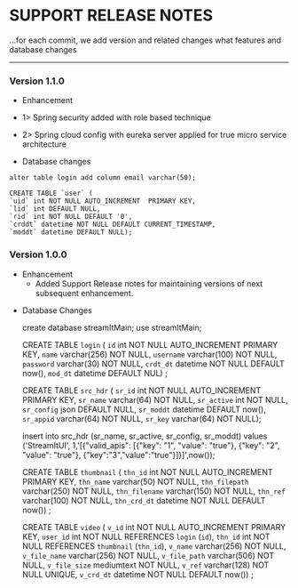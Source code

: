 # SUPPORT RELEASE NOTES
  
  ...for each commit, we add version and related changes what features and database changes  
  
--------------------------------------------------------------------------------------------------------------------------------------------------

### Version 1.1.0 ###
  * Enhancement
   - 1> Spring security added with role based technique
   - 2> Spring cloud config with eureka server applied for true micro service architecture 
   
   - Database changes
   	
	alter table login add column email varchar(50);
	
	CREATE TABLE `user` (
    `uid` int NOT NULL AUTO_INCREMENT  PRIMARY KEY,
    `lid` int DEFAULT NULL,
    `rid` int NOT NULL DEFAULT '0',
    `crddt` datetime NOT NULL DEFAULT CURRENT_TIMESTAMP,
    `moddt` datetime DEFAULT NULL);
  


### Version 1.0.0 ###
  
  * Enhancement 
      - Added Support Release notes for maintaining versions of next subsequent enhancement.
   
  - Database Changes
	
	 create database streamItMain;
	 use streamItMain;
	 
	 CREATE TABLE `login` (
	  `id` int NOT NULL AUTO_INCREMENT PRIMARY KEY,
	  `name` varchar(256) NOT NULL,
	  `username` varchar(100) NOT NULL,
	  `password` varchar(30) NOT NULL,
	  `crdt_dt` datetime NOT NULL DEFAULT now(),
	  `mod_dt` datetime DEFAULT NUL) ;
	  
    CREATE TABLE `src_hdr` (
	  `sr_id` int NOT NULL AUTO_INCREMENT PRIMARY KEY,
	  `sr_name` varchar(64) NOT NULL,
	  `sr_active` int NOT NULL,
	  `sr_config` json DEFAULT NULL,
	  `sr_moddt` datetime DEFAULT now(),
	  `sr_appid` varchar(64) NOT NULL,
	  `sr_key` varchar(64) NOT NULL);
	  
    insert into src_hdr (sr_name, sr_active, sr_config, sr_moddt) values ('StreamItUI', 1,'[{"valid_apis": [{"key": "1", "value": "true"}, {"key": "2", "value": "true"}, {"key":"3","value":"true"}]}]',now());
    
    CREATE TABLE `thumbnail` (
	  `thn_id` int NOT NULL AUTO_INCREMENT PRIMARY KEY,
	  `thn_name` varchar(50) NOT NULL,
	  `thn_filepath` varchar(250) NOT NULL,
	  `thn_filename` varchar(150) NOT NULL,
	  `thn_ref` varchar(100) NOT NULL,
	  `thn_crd_dt` datetime NOT NULL DEFAULT now()) ;	  
	  
	
	CREATE TABLE `video` (
	  `v_id` int NOT NULL AUTO_INCREMENT PRIMARY KEY,
	  `user_id` int NOT NULL REFERENCES `login` (`id`),
	  `thn_id` int NOT NULL REFERENCES `thumbnail` (`thn_id`),
	  `v_name` varchar(256) NOT NULL,
	  `v_file_name` varchar(256) NOT NULL,
	  `v_file_path` varchar(506) NOT NULL,
	  `v_file_size` mediumtext NOT NULL,
	  `v_ref` varchar(128) NOT NULL UNIQUE,
	  `v_crd_dt` datetime NOT NULL DEFAULT now()) ;
	  

